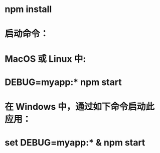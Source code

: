 # npm install
# 启动命令：
#  MacOS 或 Linux 中:
#  DEBUG=myapp:* npm start
# 在 Windows 中，通过如下命令启动此应用：
#   set DEBUG=myapp:* & npm start